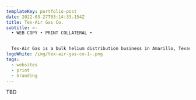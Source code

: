 ```yaml
---
templateKey: portfolio-post
date: 2022-03-27T03:14:33.154Z
title: Tex-Air Gas Co.
subtitle: >-
  • WEB COPY • PRINT COLLATERAL •


  Tex-Air Gas is a bulk helium distribution business in Amarillo, Texas. The family-owned business helps industry professionals access the helium it needs to fuel innovations in their fields. 
logoWhite: /img/tex-air-gas-co-1-.png
tags:
  - websites
  - print
  - branding
---
```

TBD